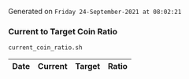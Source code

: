 Generated on `Friday 24-September-2021 at 08:02:21`

### Current to Target Coin Ratio
`current_coin_ratio.sh`

Date|Current|Target|Ratio
---|---|---|---
